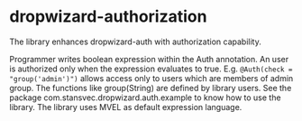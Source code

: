 dropwizard-authorization
===================

The library enhances dropwizard-auth with authorization capability.

Programmer writes boolean expression within the Auth annotation. An user is authorized only when the expression evaluates to true.
E.g. <code>@Auth(check = "group('admin')")</code> allows access only to users which are members of admin group.
The functions like group(String) are defined by library users. See the package com.stansvec.dropwizard.auth.example to know how to use the library.
The library uses MVEL as default expression language.